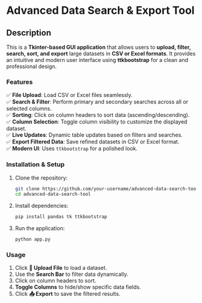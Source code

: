 
# **Advanced Data Search & Export Tool**  

## **Description**  
This is a **Tkinter-based GUI application** that allows users to **upload, filter, search, sort, and export** large datasets in **CSV or Excel formats**. It provides an intuitive and modern user interface using **ttkbootstrap** for a clean and professional design.  

### **Features**  
✅ **File Upload**: Load CSV or Excel files seamlessly.  
✅ **Search & Filter**: Perform primary and secondary searches across all or selected columns.  
✅ **Sorting**: Click on column headers to sort data (ascending/descending).  
✅ **Column Selection**: Toggle column visibility to customize the displayed dataset.  
✅ **Live Updates**: Dynamic table updates based on filters and searches.  
✅ **Export Filtered Data**: Save refined datasets in CSV or Excel format.  
✅ **Modern UI**: Uses `ttkbootstrap` for a polished look.  

### **Installation & Setup**  
1. Clone the repository:  
   ```bash
   git clone https://github.com/your-username/advanced-data-search-tool.git
   cd advanced-data-search-tool
   ```  
2. Install dependencies:  
   ```bash
   pip install pandas tk ttkbootstrap
   ```  
3. Run the application:  
   ```bash
   python app.py
   ```  

### **Usage**  
1. Click **📂 Upload File** to load a dataset.  
2. Use the **Search Bar** to filter data dynamically.  
3. Click on column headers to sort.  
4. **Toggle Columns** to hide/show specific data fields.  
5. Click **📤 Export** to save the filtered results.
